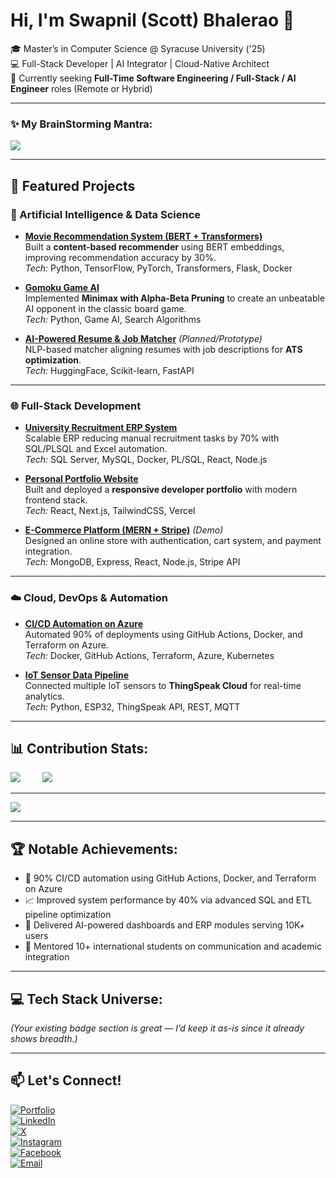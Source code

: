 # Hi, I'm Swapnil (Scott) Bhalerao 👋 
🎓 Master’s in Computer Science @ Syracuse University ('25)  
💻 Full-Stack Developer | AI Integrator | Cloud-Native Architect  
🔭 Currently seeking **Full-Time Software Engineering / Full-Stack / AI Engineer** roles (Remote or Hybrid)

---

### ✨ My BrainStorming Mantra:
![](https://quotes-github-readme.vercel.app/api?type=horizontal&theme=merko)

---

## 🚀 Featured Projects  

### 🤖 Artificial Intelligence & Data Science
- [**Movie Recommendation System (BERT + Transformers)**](https://github.com/lilswapnil/Movie-Recommendation-System)  
  Built a **content-based recommender** using BERT embeddings, improving recommendation accuracy by 30%.  
  *Tech:* Python, TensorFlow, PyTorch, Transformers, Flask, Docker  

- [**Gomoku Game AI**](https://github.com/lilswapnil/Gomuku-Game-AI)  
  Implemented **Minimax with Alpha-Beta Pruning** to create an unbeatable AI opponent in the classic board game.  
  *Tech:* Python, Game AI, Search Algorithms  

- [**AI-Powered Resume & Job Matcher**](https://github.com/lilswapnil/AI-Resume-Matcher) *(Planned/Prototype)*  
  NLP-based matcher aligning resumes with job descriptions for **ATS optimization**.  
  *Tech:* HuggingFace, Scikit-learn, FastAPI  

---

### 🌐 Full-Stack Development
- [**University Recruitment ERP System**](https://github.com/lilswapnil/University-Recruitment-Database)  
  Scalable ERP reducing manual recruitment tasks by 70% with SQL/PLSQL and Excel automation.  
  *Tech:* SQL Server, MySQL, Docker, PL/SQL, React, Node.js  

- [**Personal Portfolio Website**](https://www.lilswapnil.com/)  
  Built and deployed a **responsive developer portfolio** with modern frontend stack.  
  *Tech:* React, Next.js, TailwindCSS, Vercel  

- [**E-Commerce Platform (MERN + Stripe)**](https://github.com/lilswapnil/MERN-Ecommerce) *(Demo)*  
  Designed an online store with authentication, cart system, and payment integration.  
  *Tech:* MongoDB, Express, React, Node.js, Stripe API  

---

### ☁️ Cloud, DevOps & Automation
- [**CI/CD Automation on Azure**](https://github.com/lilswapnil/DevOps-CI-CD)  
  Automated 90% of deployments using GitHub Actions, Docker, and Terraform on Azure.  
  *Tech:* Docker, GitHub Actions, Terraform, Azure, Kubernetes  

- [**IoT Sensor Data Pipeline**](https://github.com/lilswapnil/IoT-Cloud-Pipeline)  
  Connected multiple IoT sensors to **ThingSpeak Cloud** for real-time analytics.  
  *Tech:* Python, ESP32, ThingSpeak API, REST, MQTT  

---

## 📊 Contribution Stats:
![](https://nirzak-streak-stats.vercel.app/?user=lilswapnil&theme=gotham&hide_border=false)
&nbsp; &nbsp; &nbsp; &nbsp;
![](https://github-readme-stats.vercel.app/api/top-langs/?username=lilswapnil&theme=gotham&hide_border=false&include_all_commits=false&count_private=false&layout=compact)

---

[![](https://visitcount.itsvg.in/api?id=lilswapnil&icon=0&color=0)](https://visitcount.itsvg.in)

---

## 🏆 Notable Achievements:
- 🔁 90% CI/CD automation using GitHub Actions, Docker, and Terraform on Azure  
- 📈 Improved system performance by 40% via advanced SQL and ETL pipeline optimization  
- 🎯 Delivered AI-powered dashboards and ERP modules serving 10K+ users  
- 🤝 Mentored 10+ international students on communication and academic integration  

---

## 💻 Tech Stack Universe:
*(Your existing badge section is great — I’d keep it as-is since it already shows breadth.)*

---

## 📫 Let's Connect!
[![Portfolio](https://img.shields.io/badge/Portfolio-%23000000.svg?style=for-the-badge&logo=firefox&logoColor=#FF7139)](https://www.lilswapnil.com/)  
[![LinkedIn](https://custom-icon-badges.demolab.com/badge/LinkedIn-0A66C2?logo=linkedin-white&logoColor=fff)](https://linkedin.com/in/lilswapnil)  
[![X](https://img.shields.io/badge/X-black.svg?logo=X&logoColor=white)](https://x.com/lilswapnil)  
[![Instagram](https://img.shields.io/badge/Instagram-%23E4405F.svg?logo=Instagram&logoColor=white)](https://instagram.com/lilswapnil)  
[![Facebook](https://img.shields.io/badge/Facebook-%231877F2.svg?logo=Facebook&logoColor=white)](https://facebook.com/lilswapnil)  
[![Email](https://img.shields.io/badge/Email-D14836?logo=gmail&logoColor=white)](mailto:lilscotty1@icloud.com)  
